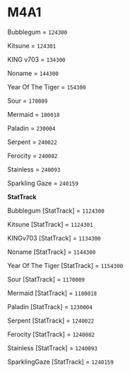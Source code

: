 # M4A1


Bubblegum = `124300`

Kitsune = `124301`

KING v703 = `134300`

Noname = `144300`

Year Of The Tiger = `154300`

Sour = `170009`

Mermaid = `180018`

Paladin = `230004`

Serpent = `240022`

Ferocity = `240082`

Stainless = `240093`

Sparkling Gaze = `240159`


**StatTrack**


Bubblegum [StatTrack] = `1124300`

Kitsune [StatTrack] = `1124301`

KINGv703 [StatTrack] = `1134300`

Noname [StatTrack] = `1144300`

Year Of The Tiger [StatTrack] = `1154300`

Sour [StatTrack] = `1170009`

Mermaid [StatTrack] = `1180018`

Paladin [StatTrack] = `1230004`

Serpent [StatTrack] = `1240022`

Ferocity [StatTrack] = `1240082`

Stainless [StatTrack] = `1240093`

SparklingGaze [StatTrack] = `1240159`

